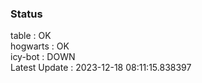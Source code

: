 ### Status


table : OK  
hogwarts : OK  
icy-bot : DOWN  
Latest Update : 2023-12-18 08:11:15.838397
